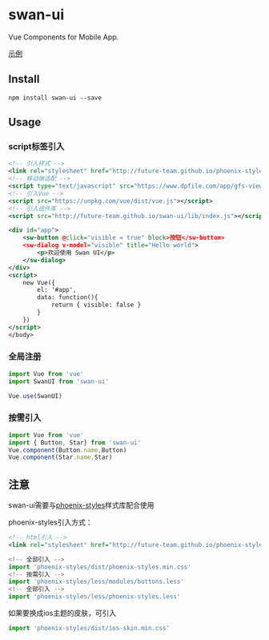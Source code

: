 # swan-ui
Vue Components for Mobile App.

[示例](https://future-team.github.io/swan-ui/examples/index.html#/)

## Install

```
npm install swan-ui --save
```

## Usage

### script标签引入
```xml
<!-- 引入样式 -->
<link rel="stylesheet" href="http://future-team.github.io/phoenix-styles/dist/phoenix-styles.min.css" />
<!-- 移动端适配 -->
<script type="text/javascript" src="https://www.dpfile.com/app/gfs-viewport/gfs-viewport.js"></script>
<!-- 引入Vue -->
<script src="https://unpkg.com/vue/dist/vue.js"></script>
<!-- 引入组件库 -->
<script src="http://future-team.github.io/swan-ui/lib/index.js"></script>
```

```xml
<div id="app">
    <sw-button @click="visible = true" block>按钮</sw-button>
    <sw-dialog v-model="visible" title="Hello world">
        <p>欢迎使用 Swan UI</p>
    </sw-dialog>
</div>
<script>
    new Vue({
        el: '#app',
        data: function(){
            return { visible: false }
        }
    })
</script>
</body>

```

### 全局注册

```javascript
import Vue from 'vue'
import SwanUI from 'swan-ui'

Vue.use(SwanUI)
```

### 按需引入

```javascript
import Vue from 'vue'
import { Button, Star} from 'swan-ui'
Vue.component(Button.name,Button)
Vue.component(Star.name,Star)
```

## 注意

swan-ui需要与[phoenix-styles](http://future-team.github.io/phoenix-styles/example/index.html)样式库配合使用

phoenix-styles引入方式：

```xml
<!-- html引入 -->
<link rel="stylesheet" href="http://future-team.github.io/phoenix-styles/dist/phoenix-styles.min.css" />
```
```javascript
<!-- 全部引入 -->
import 'phoenix-styles/dist/phoenix-styles.min.css'
<!-- 按需引入 -->
import 'phoenix-styles/less/modules/buttons.less'
<!-- 全部引入 -->
import 'phoenix-styles/less/phoenix-styles.less'
```

如果要换成ios主题的皮肤，可引入

```javascript
import 'phoenix-styles/dist/ios-skin.min.css'
```



